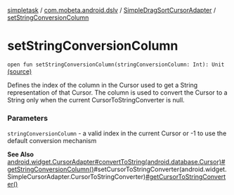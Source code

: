 [simpletask](../../index.md) / [com.mobeta.android.dslv](../index.md) / [SimpleDragSortCursorAdapter](index.md) / [setStringConversionColumn](.)

# setStringConversionColumn

`open fun setStringConversionColumn(stringConversionColumn: Int): Unit` [(source)](https://github.com/mpcjanssen/simpletask-android/blob/master/src/main/java/com/mobeta/android/dslv/SimpleDragSortCursorAdapter.java#L269)

Defines the index of the column in the Cursor used to get a String representation of that Cursor. The column is used to convert the Cursor to a String only when the current CursorToStringConverter is null.

### Parameters

`stringConversionColumn` - a valid index in the current Cursor or -1 to use the default conversion mechanism

**See Also**
[android.widget.CursorAdapter#convertToString(android.database.Cursor)](#)[#getStringConversionColumn()](get-string-conversion-column.md)#setCursorToStringConverter(android.widget.SimpleCursorAdapter.CursorToStringConverter)[#getCursorToStringConverter()](get-cursor-to-string-converter.md)

